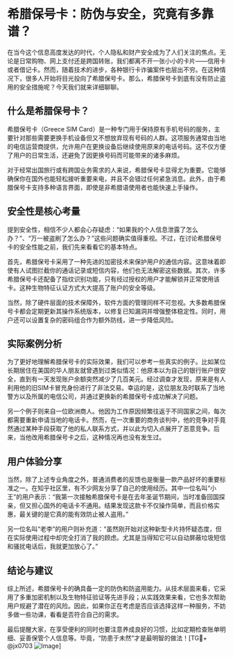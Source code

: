 # 希腊保号卡：防伪与安全，究竟有多靠谱？

在当今这个信息高度发达的时代，个人隐私和财产安全成为了人们关注的焦点。无论是日常购物、网上支付还是跨国转账，我们都离不开一张小小的卡片——信用卡或者借记卡。然而，随着技术的进步，各种银行卡诈骗案件也层出不穷。在这种情况下，很多人开始将目光投向了希腊保号卡。那么，希腊保号卡到底有没有防止盗用的安全措施呢？今天我们就来详细聊聊。

## 什么是希腊保号卡？

希腊保号卡（Greece SIM Card）是一种专门用于保持原有手机号码的服务，主要针对那些需要更换手机设备但又不想放弃现有号码的人群。这项服务通常由当地的电信运营商提供，允许用户在更换设备后继续使用原来的电话号码。这不仅方便了用户的日常生活，还避免了因更换号码而可能带来的诸多麻烦。

对于经常出国旅行或有跨国业务需求的人来说，希腊保号卡显得尤为重要。它能够确保你在国外也能轻松接听重要来电，并且不会错过任何紧急消息。此外，由于希腊保号卡支持多种语言界面，即使是非希腊语使用者也能快速上手操作。

## 安全性是核心考量

提到安全性，相信不少人都会心存疑虑：“如果我的个人信息泄露了怎么办？”、“万一被盗刷了怎么办？”这些问题确实值得重视。不过，在讨论希腊保号卡的安全性能之前，我们先来看看它的基本特点。

首先，希腊保号卡采用了一种先进的加密技术来保护用户的通信内容。这意味着即使有人试图拦截你的通话记录或短信内容，他们也无法解密这些数据。其次，许多希腊保号卡还配备了指纹识别功能，只有经过授权的用户才能解锁并正常使用该卡。这种生物特征认证方式大大提高了账户的安全等级。

当然，除了硬件层面的技术保障外，软件方面的管理同样不可忽视。大多数希腊保号卡都会定期更新其操作系统版本，以修复已知漏洞并增强整体稳定性。同时，用户还可以设置复杂的密码组合作为额外防线，进一步降低风险。

## 实际案例分析

为了更好地理解希腊保号卡的实际效果，我们可以参考一些真实的例子。比如某位长期居住在美国的华人朋友就曾遇到过类似情况：他原本以为自己的银行账户很安全，直到有一天发现账户余额突然减少了几百美元。经过调查才发现，原来是有人利用他的旧SIM卡冒充身份进行了非法交易。幸运的是，这位朋友及时联系了当地警方以及所属的电信公司，并通过更换新的希腊保号卡成功解决了问题。

另一个例子则来自一位欧洲商人。他因为工作原因频繁往返于不同国家之间，每次都需要重新申请当地的电话卡。然而，在一次重要的商务谈判中，他的竞争对手竟然通过某种手段获取了他的私人联系方式，并以此为切入点展开了恶意竞争。后来，当他改用希腊保号卡之后，这种情况再也没有发生过。

## 用户体验分享

当然，除了上述专业角度之外，普通消费者的反馈也是衡量一款产品好坏的重要标准之一。在知乎社区里，有不少网友分享了自己的使用经历。其中一位名叫“小王”的用户表示：“我第一次接触希腊保号卡是在去年圣诞节期间，当时准备回国探亲，但又担心国外的电话卡不通用。结果发现这款卡不仅操作简单，而且价格实惠，最关键的是它真的能有效防止被人盗用。”

另一位名叫“老李”的用户则补充道：“虽然刚开始对这种新型卡片持怀疑态度，但在实际使用过程中却完全打消了我的顾虑。尤其是当得知它可以自动屏蔽垃圾短信和骚扰电话后，我就更加放心了。”

## 结论与建议

综上所述，希腊保号卡的确具备一定的防伪和防盗用能力。从技术层面来看，它采用了多重加密机制以及生物特征验证等先进手段；从实践效果来看，它也多次帮助用户规避了潜在的风险。因此，如果你正在考虑是否应该选择这样一种服务，不妨多做一些功课，看看是否符合自己的需求。

最后提醒大家，在享受便利的同时也要注意养成良好的习惯，比如定期检查账单明细、妥善保管个人信息等。毕竟，“防患于未然”才是最明智的做法！[TG💪+ @jx0703 ![Image](https://github.com/user-attachments/assets/dbca1d08-cadb-493c-b0ec-ad6f7a83f270)]